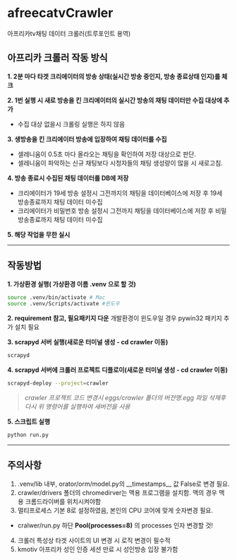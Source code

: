 # afreecatvCrawler
아프리카tv채팅 데이터 크롤러(트루포인트 용역)


## 아프리카 크롤러 작동 방식

**1. 2분 마다 타겟 크리에이터의 방송 상태(실시간 방송 중인지, 방송 종료상태 인지)를 체크**

**2. 1번 실행 시 새로 방송을 킨 크리에이터의 실시간 방송의 채팅 데이터만 수집 대상에 추가**

- 수집 대상 없을시 크롤링 실행은 하지 않음

**3. 생방송을 킨 크리에이터 방송에 입장하여 채팅 데이터를 수집**

- 셀레니움이 0.5초 마다 올라오는 채팅을 확인하여 저장 대상으로 판단.
- 셀레니움이 파악하는 신규 채팅보다 시청자들의 채팅 생성량이 많을 시 새로고침.

**4. 방송 종료시 수집된 채팅 데이터를 DB에 저장**

- 크리에이터가 19세 방송 설정시 그전까지의 채팅을 데이터베이스에 저장 후 19세 방송종료까지 채팅 데이터 미수집
- 크리에이터가 비밀번호 방송 설정시 그전까지 채팅을 데이터베이스에 저장 후 비밀 방송종료까지 채팅 데이터 미수집

**5. 해당 작업을 무한 실시**

---

## 작동방법

**1. 가상환경 실행( 가상환경 이름 .venv 으로 할 것)**

```bash
source .venv/bin/activate # Mac
source .venv/Scripts/activate #윈도우
```

**2. requirement 참고, 필요패키지 다운**
개발환경이 윈도우일 경우 pywin32 패키지 추가 설치 필요

**3. scrapyd 서버 실행(새로운 터미널 생성 - cd crawler 이동)**

```bash
scrapyd
```

**4. scrapyd 서버에 크롤러 프로젝트 디플로이(새로운 터미널 생성 - cd crawler 이동)**

```bash
scrapyd-deploy --project=crawler
```

> _crawler 프로젝트 코드 변경시 eggs/crawler 폴더의 버전명.egg 파일 삭제후 다시 위 명령어를 실행하여 새버전을 사용_

**5. 스크립트 실행**

```bash
python run.py
```

---

## 주의사항

1. .venv/lib 내부, orator/orm/model.py의 \_\_timestamps\_\_ 값 False로 변경 필요.
2. crawler/drivers 폴더의 chromedirver는 맥용 프로그램을 설치함. 맥의 경우 맥용 크롬드라이버를 위치시켜야함
3. 멀티프로세스 기본 8로 설정하였음, 본인의 CPU 코어에 맞게 숫자변경 필요.

- cralwer/run.py 하단 **Pool(processes=8)** 의 processes 인자 변경할 것!

4. 크롤러 특성상 타겟 사이트의 UI 변경 시 로직 변경이 필수적
5. kmotiv 아프리카 성인 인증 세션 만료 시 성인방송 입장 불가함
